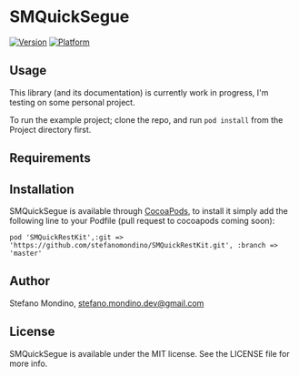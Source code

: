 # SMQuickSegue

[![Version](http://cocoapod-badges.herokuapp.com/v/SMQuickSegue/badge.png)](http://cocoadocs.org/docsets/SMQuickSegue)
[![Platform](http://cocoapod-badges.herokuapp.com/p/SMQuickSegue/badge.png)](http://cocoadocs.org/docsets/SMQuickSegue)

## Usage

This library (and its documentation) is currently work in progress, I'm testing on some personal project.

To run the example project; clone the repo, and run `pod install` from the Project directory first.

## Requirements

## Installation

SMQuickSegue is available through [CocoaPods](http://cocoapods.org), to install
it simply add the following line to your Podfile (pull request to cocoapods coming soon):

   	pod 'SMQuickRestKit',:git => 'https://github.com/stefanomondino/SMQuickRestKit.git', :branch => 'master'

## Author

Stefano Mondino, stefano.mondino.dev@gmail.com

## License

SMQuickSegue is available under the MIT license. See the LICENSE file for more info.


